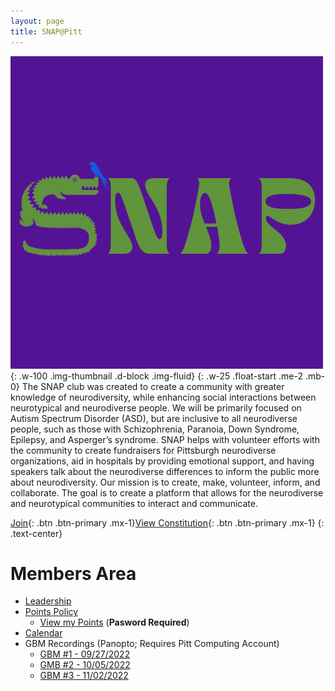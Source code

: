 ```yaml
---
layout: page
title: SNAP@Pitt
---
```

![Snap Club Logo](/assets/snap_new_logo.png){: .w-100 .img-thumbnail .d-block .img-fluid}
{: .w-25 .float-start .me-2 .mb-0}
The SNAP club was created to create a community with greater knowledge of neurodiversity, while enhancing social interactions between neurotypical and neurodiverse people. We will be primarily focused on Autism Spectrum Disorder (ASD), but are inclusive to all neurodiverse people, such as those with Schizophrenia, Paranoia, Down Syndrome, Epilepsy, and Asperger’s syndrome. SNAP helps with volunteer efforts with the community to create fundraisers for Pittsburgh neurodiverse organizations, aid in hospitals by providing emotional support, and having speakers talk about the neurodiverse differences to inform the public more about neurodiversity. Our mission is to create, make, volunteer, inform, and collaborate. The goal is to create a platform that allows for the neurodiverse and neurotypical communities to interact and communicate.


[Join](join){: .btn .btn-primary .mx-1}[View Constitution](/assets/SNAP%20Club%20Consitution.docx){: .btn .btn-primary .mx-1}
{: .text-center}


# Members Area
+ [Leadership](/contact)
+ [Points Policy](policy/points)
    + [View my Points](policy/points/view) (**Pasword Required**)
+ [Calendar](calendar)
+ GBM Recordings (Panopto; Requires Pitt Computing Account)
    + [GBM #1 - 09/27/2022](https://pitt.hosted.panopto.com/Panopto/Pages/Viewer.aspx?id=b7cfa176-6761-4cde-9666-af090161c4a0)
    + [GMB #2 - 10/05/2022](/2022/10/05/GBM)
    + [GBM #3 - 11/02/2022](/2022/11/02/GBM)
